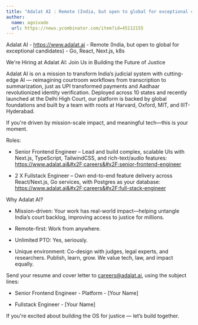 ```yaml
---
title: "Adalat AI : Remote (India, but open to global for exceptional candidates)"
author:
  name: agnivade
  url: https://news.ycombinator.com/item?id=45112155
---
```

Adalat AI - <a href="https:&#x2F;&#x2F;www.adalat.ai" rel="nofollow">https:&#x2F;&#x2F;www.adalat.ai</a> - Remote (India, but open to global for exceptional candidates) - Go, React, Next.js, k8s

We&#x27;re Hiring at Adalat AI: Join Us in Building the Future of Justice

Adalat AI is on a mission to transform India’s judicial system with cutting-edge AI — reimagining courtroom workflows from transcription to summarization, just as UPI transformed payments and Aadhaar revolutionized identity verification. Deployed across 10 states and recently launched at the Delhi High Court, our platform is backed by global foundations and built by a team with roots at Harvard, Oxford, MIT, and IIIT-Hyderabad.

If you&#x27;re driven by mission-scale impact, and meaningful tech—this is your moment.

Roles:

- Senior Frontend Engineer – Lead and build complex, scalable UIs with Next.js, TypeScript, TailwindCSS, and rich-text&#x2F;audio features: <a href="https:&#x2F;&#x2F;www.adalat.ai&#x2F;careers&#x2F;senior-frontend-engineer" rel="nofollow">https:&#x2F;&#x2F;www.adalat.ai&#x2F;careers&#x2F;senior-frontend-engineer</a>

- 2 X Fullstack Engineer – Own end-to-end feature delivery across React&#x2F;Next.js, Go services, with Postgres as your database: <a href="https:&#x2F;&#x2F;www.adalat.ai&#x2F;careers&#x2F;full-stack-engineer" rel="nofollow">https:&#x2F;&#x2F;www.adalat.ai&#x2F;careers&#x2F;full-stack-engineer</a>

Why Adalat AI?

- Mission-driven: Your work has real-world impact—helping untangle India’s court backlog, improving access to justice for millions.

- Remote-first: Work from anywhere.

- Unlimited PTO: Yes, seriously.

- Unique environment: Co-design with judges, legal experts, and researchers. Publish, learn, grow. We value tech, law, and impact equally.

Send your resume and cover letter to careers@adalat.ai, using the subject lines:

- Senior Frontend Engineer - Platform - [Your Name]

- Fullstack Engineer - [Your Name]

If you&#x27;re excited about building the OS for justice — let’s build together.
<JobApplication />
